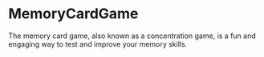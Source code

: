 # MemoryCardGame
The memory card game, also known as a concentration game, is a fun and engaging way to test and improve your memory skills. 
